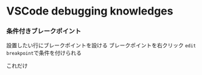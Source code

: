 # VSCode debugging knowledges


### 条件付きブレークポイント  

設置したい行にブレークポイントを設ける
ブレークポイントを右クリック
`edit breakpoint`で条件を付けられる

これだけ


